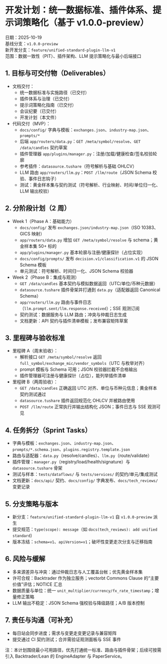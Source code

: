 # 开发计划：统一数据标准、插件体系、提示词策略化（基于 v1.0.0-preview）

日期：2025-10-19  
基线分支：`v1.0.0-preview`  
新开发分支：`feature/unified-standard-plugin-llm-v1`  
范围：数据一致性（PIT）、插件架构、LLM 提示策略化与最小后端接口

## 1. 目标与可交付物（Deliverables）
- 文档交付：
  - 统一数据标准与实施路径（已交付）
  - 插件体系与治理（已交付）
  - 提示词策略化指南（已交付）
  - 会议纪要（已交付）
  - 开发计划（本文件）
- 代码交付（MVP）：
  - `docs/config/` 字典与模板：`exchanges.json`、`industry-map.json`、`prompts/*`
  - 后端 `app/routers/data.py`：`GET /meta/symbol/resolve`、`GET /data/candles` 契约草案
  - 插件管理器 `app/plugins/manager.py`：注册/加载/健康检查/签名校验轮廓
  - 参考插件：`datasource.tushare`（符号解析与基础 OHLCV）
  - LLM 路由 `app/routers/llm.py`：`POST /llm/route`（JSON Schema 校验、事件日志钩子）
  - 测试：黄金样本集与契约测试（符号解析、行业映射、时间/单位归一化、LLM 输出校验）

## 2. 分阶段计划（2 周）
- Week 1（Phase A：基础能力）
  - `docs/config/` 发布 `exchanges.json/industry-map.json`（ISO 10383、GICS 映射）
  - `app/routers/data.py` 增加 `GET /meta/symbol/resolve` 与 schema；黄金样本集 50+ 标的
  - `app/plugins/manager.py` 基本轮廓与注册/健康探针（占位实现）
  - `docs/config/prompts/` 发布 `decision.v1/classification.v1` 的 JSON Schema 模板
  - 单元测试：符号解析、时间归一化、JSON Schema 校验器
- Week 2（Phase B：集成与观测）
  - `GET /data/candles` 基本契约与模拟数据返回（UTC/单位/币种元数据）
  - `datasource.tushare` 插件骨架并打通到 `data.py`（适配器返回 Canonical Schema）
  - `app/routers/llm.py` 路由与事件日志（`llm.prompt.sent/llm.response.received`）；SSE 观测订阅
  - 契约测试：数据服务与 LLM 路由；冲突与仲裁日志生成
  - 文档更新：API 契约与插件清单模板；发布兼容矩阵草案

## 3. 里程碑与验收标准
- 里程碑 A（周末验收）：
  - 解析接口 `GET /meta/symbol/resolve` 返回 `full_symbol/exchange_mic/vendor_symbols`（UTC 与枚举对齐）
  - prompt 模板与 Schema 可用；JSON 校验器拦截不合格输出
  - 插件管理器可注册与健康探针（占位），能列举插件清单
- 里程碑 B（两周验收）：
  - `GET /data/candles` 正确返回 UTC 对齐、单位与币种元信息；黄金样本契约测试通过
  - `datasource.tushare` 插件返回规范化 OHLCV 并被路由使用
  - `POST /llm/route` 正常执行并输出结构化 JSON；事件日志与 SSE 观测可见

## 4. 任务拆分（Sprint Tasks）
- 字典与模板：`exchanges.json`、`industry-map.json`、`prompts/*.schema.json`、`plugins.registry.template.json`
- 路由与适配器：`data.py`（resolve/candles）、`llm.py`（route/validate）
- 插件管理：`manager.py`（registry/load/health/signature）与 `datasource.tushare` 骨架
- 测试与样本：`tests/dataflows/` 与 `tests/services/` 的契约/单元/集成测试
- 文档更新：`docs/api/` 契约、`docs/config/` 字典发布、`docs/tech_reviews/` 变更记录

## 5. 分支策略与版本
- 新分支：`feature/unified-standard-plugin-llm-v1` 自 `v1.0.0-preview` 派生
- 提交规范：`type(scope): message`（如 `docs(tech_reviews): add unified standard`）
- 版本冻结：`schema=v1`、`apiVersion=v1`；破坏性变更走次分支与迁移指南

## 6. 风险与缓解
- 多来源差异与冲突：通过仲裁日志与人工覆盖台帐；优先黄金样本集
- 许可合规：Backtrader 作为独立服务；vectorbt Commons Clause 的“主要价值”评估；NOTICE 汇总
- 数据质量与单位：统一 `unit_multiplier/currency/fx_rate_timestamp`；增量修正策略
- LLM 输出不稳定：JSON Schema 强校验与降级路径；A/B 版本控制

## 7. 责任与沟通（可补充）
- 每日站会同步进度；需求与变更走变更记录与兼容矩阵
- 提交通过 CI 契约测试；合并需验证观测面板与 SSE 事件

注：本计划围绕最小可用路径，优先打通统一标准、路由与插件骨架；后续可按需引入 Backtrader/Lean 的 EngineAdapter 与 PaperService。